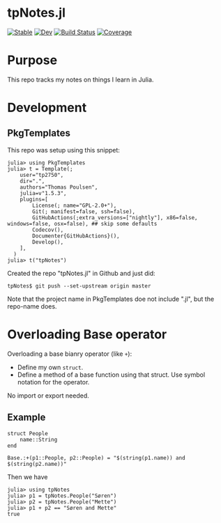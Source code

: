 # tpNotes.jl

[![Stable](https://img.shields.io/badge/docs-stable-blue.svg)](https://tp2750.github.io/tpNotes.jl/stable)
[![Dev](https://img.shields.io/badge/docs-dev-blue.svg)](https://tp2750.github.io/tpNotes.jl/dev)
[![Build Status](https://github.com/tp2750/tpNotes.jl/workflows/CI/badge.svg)](https://github.com/tp2750/tpNotes.jl/actions)
[![Coverage](https://codecov.io/gh/tp2750/tpNotes.jl/branch/master/graph/badge.svg)](https://codecov.io/gh/tp2750/tpNotes.jl)

# Purpose

This repo tracks my notes on things I learn in Julia.

# Development

## PkgTemplates
This repo was setup using this snippet:

```{julia}
julia> using PkgTemplates
julia> t = Template(; 
    user="tp2750",
    dir=".",
    authors="Thomas Poulsen",
    julia=v"1.5.3",
    plugins=[
        License(; name="GPL-2.0+"),
        Git(; manifest=false, ssh=false),
        GitHubActions(;extra_versions=["nightly"], x86=false, windows=false, osx=false), ## skip some defaults
        Codecov(),
        Documenter{GitHubActions}(),
        Develop(),
    ],
  )
julia> t("tpNotes")
```

Created the repo "tpNotes.jl" in Github and just did:

```{bash}
tpNotes$ git push --set-upstream origin master
```

Note that the project name in PkgTemplates doe not include ".jl", but the repo-name does.

# Overloading Base operator

Overloading a base bianry operator (like `+`):

* Define my own `struct`.
* Define a method of a base function using that struct. Use symbol notation for the operator.

No import or export needed.

## Example

```{julia}
struct People
    name::String
end

Base.:+(p1::People, p2::People) = "$(string(p1.name)) and $(string(p2.name))"
```

Then we have

```{julia}
julia> using tpNotes
julia> p1 = tpNotes.People("Søren")
julia> p2 = tpNotes.People("Mette")
julia> p1 + p2 == "Søren and Mette"
true
```

